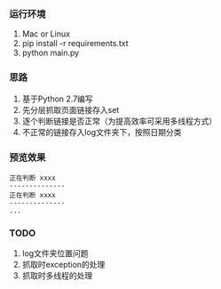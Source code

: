 ### 运行环境
1. Mac or Linux
2. pip install -r requirements.txt
3. python main.py

### 思路
1. 基于Python 2.7编写
2. 先分层抓取页面链接存入set
3. 逐个判断链接是否正常（为提高效率可采用多线程方式）
4. 不正常的链接存入log文件夹下，按照日期分类

### 预览效果

```
正在判断 xxxx
--------------
正在判断 xxxx
--------------
...
```

### TODO
1. log文件夹位置问题
2. 抓取时exception的处理
3. 抓取时多线程的处理


